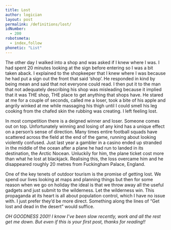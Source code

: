 ```yaml
---
title: Lost
author: logician
layout: post
permalink: /definitions/lost/
idNumber:
  - 200
robotsmeta:
  - index,follow
phonetic: "List"
---
```

The other day I walked into a shop and was asked if I knew where I was. I had spent 20 minutes looking at the sign before entering so I was a bit taken aback. I explained to the shopkeeper that I knew where I was because he had put a sign out the front that said &#8216;shop&#8217;. He responded in kind by being mean and said that not everyone could read. I then put it to the man that not adequately describing his shop was misleading because it implied that it was THE shop, THE place to get anything that shops have. He stared at me for a couple of seconds, called me a loser, took a bite of his apple and angrily winked at me while massaging his thigh until I could smell his leg cooking from the chafed skin the rubbing was creating. I left feeling lost.

In most competition there is a deigned winner and loser. Someone comes out on top. Unfortunately winning and losing of any kind has a unique effect on a person&#8217;s sense of direction. Many times entire football squads have scattered across the field at the end of the game, running about looking violently confused. Just last year a gambler in a casino ended up stranded in the middle of the ocean after a plane he had run to landed in its destination, the Arctic Nocean. Unluckily for him, the plane ticket cost more than what he lost at blackjack. Realising this, the loss overcame him and he disappeared roughly 20 metres from Fuckingham Palace, England.

One of the key tenets of outdoor tourism is the promise of getting lost. We spend our lives looking at maps and planning things but then for some reason when we go on holiday the ideal is that we throw away all the useful gadgets and just submit to the wilderness. Let the wilderness win. This propaganda at its heart is all about population control, which I have no issue with. I just prefer they&#8217;d be more direct. Something along the lines of &#8220;Get lost and dead in the desert&#8221; would suffice.

*OH GOODNESS 200!! I know I&#8217;ve been slow recently, work and all the rest get me down. But even if this is your first post, thanks for reading!!*
